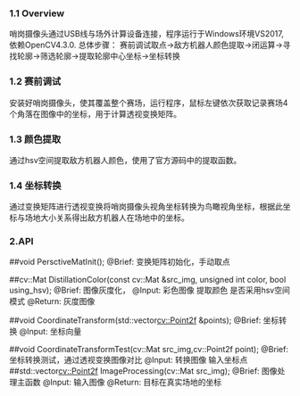 ### 1.1 Overview
哨岗摄像头通过USB线与场外计算设备连接，程序运行于Windows环境VS2017,依赖OpenCV4.3.0.
总体步骤：
赛前调试取点->敌方机器人颜色提取->闭运算->寻找轮廓->筛选轮廓->提取轮廓中心坐标->坐标转换

### 1.2 赛前调试
安装好哨岗摄像头，使其覆盖整个赛场，运行程序，鼠标左键依次获取记录赛场4个角落在图像中的坐标，用于计算透视变换矩阵。

### 1.3 颜色提取
通过hsv空间提取敌方机器人颜色，使用了官方源码中的提取函数。

### 1.4 坐标转换
通过变换矩阵进行透视变换将哨岗摄像头视角坐标转换为鸟瞰视角坐标，根据此坐标与场地大小关系得出敌方机器人在场地中的坐标。


### 2.API
    
##void PersctiveMatInit();
@Brief: 变换矩阵初始化，手动取点

##cv::Mat DistillationColor(const cv::Mat &src_img, unsigned int color, bool using_hsv);
@Brief: 图像灰度化，
@Input:	彩色图像
提取颜色
是否采用hsv空间模式
@Return: 灰度图像

##void CoordinateTransform(std::vector<cv::Point2f> &points);
@Brief: 坐标转换
@Input: 坐标向量

##void CoordinateTransformTest(cv::Mat src_img,cv::Point2f point);
@Brief: 坐标转换测试，通过透视变换图像对比
@Input: 转换图像
        输入坐标点    
##std::vector<cv::Point2f> ImageProcessing(cv::Mat src_img);
@Brief: 图像处理主函数
@Input: 输入图像
@Return: 目标在真实场地的坐标
